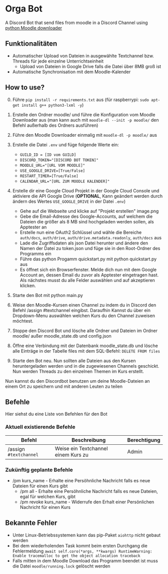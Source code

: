 # Orga Bot

A Discord Bot that send files from moodle in a Discord Channel using [python Moodle downloader](https://github.com/C0D3D3V/Moodle-Downloader-2)

## Funktionalitäten
  
* Automatischer Upload von Dateien in ausgewählte Textchannel bzw. Threads für jede einzelne Unterrichtseinheit
  * Upload von Dateien in Google Drive falls die Datei über 8MB groß ist
* Automatische Synchronisation mit dem Moodle-Kalender

## How to use?

0. Führe `pip install -r requirements.txt` aus (für raspberrypi: `sudo apt-get install g++ python3-lxml -y`)
1. Erstelle den Ordner moodle/ und führe die Konfiguration vom Moodle Downloader aus (man kann auch mit `moodle-dl --init -p moodle/` den Befehl außerhalb des Ordners ausführen)
2. Führe den Moodle Downloader einmalig mit `moodle-dl -p moodle/` aus
3. Erstelle die Datei `.env` und füge folgende Werte ein:
    * `GUILD_ID = [ID vom GUILD]`
    * `DISCORD_TOKEN="[DISCORD BOT TOKEN]"`
    * `MOODLE_URL="[URL VOM MOODLE]"`
    * `USE_GOOGLE_DRIVE=[True/False]`
    * `RESTART_TIMER=[True/False]`
    * `CALENDAR_URL="[URL ZUM MOODLE KALENDER]"`
4. Erstelle dir eine Google Cloud Projekt in der Google Cloud Console und aktiviere die API Google Drive (**OPTIONAL**, Kann geändert werden durch ändern des Wertes `USE_GOOGLE_DRIVE` in der Datei `.env`)
    * Gehe auf die Webseite und klicke auf "Projekt erstellen" image.png
    * Gebe die Email-Adresse des Google-Accounts, auf welchem die Dateien die größer als 8 MB sind hochgeladen werden sollen, als Apptester an
    * Erstelle nun eine OAuth2 Schlüssel und wähle die Bereiche  `auth/docs`, `auth/drive`, `auth/drive.metadata.readonly`, `auth/docs` aus
    * Lade die Zugriffsdaten als json Datei herunter und ändere den Namen der Datei zu token.json und füge sie in den Root-Ordner des Programms ein
    * Führe das python Progamm quickstart.py mit python quickstart.py aus
    * Es öffnet sich ein Browserfenster. Melde dich nun mit dem Google Account an, dessen Email du zuvor als Apptester eingetragen hast. Als nächstes musst du alle Felder auswählen und auf akzeptieren klicken.

5. Starte den Bot mit python main.py
6. Weise den Moodle-Kursen einen Channel zu indem du in Discord den Befehl /assign #textchannel eingibst. Daraufhin Kannst du über ein Dropdown-Menu auswählen welchen Kurs du den Channel zuweisen möchtest.
7. Stoppe den Discord Bot und lösche alle Ordner und Dateien im Ordner moodle/ außer moodle_state.db und config.json
8. Öffne eine Verbindung mit der Datenbank moodle_state.db und lösche alle Einträge in der Tabelle files mit dem SQL-Befehl: `DELETE FROM files`
9. Starte den Bot neu. Nun sollten alle Dateien aus den Kursen heruntergeladen werden und in die zugewiesenen Channels geschickt. Nun werden Threads zu den einzelnen Themen im Kurs erstellt.

Nun kannst du den Discordbot benutzen um deine Moodle-Dateien an einem Ort zu speichern und mit anderen Leuten zu teilen

## Befehle

Hier siehst du eine Liste von Befehlen für den Bot

### Aktuell existierende Befehle

 Befehl               | Beschreibung                        | Berechtigung
----------------------|-------------------------------------|--------------
 /assign `#textchannel` | Weise ein Textchannel einem Kurs zu | Admin

### Zukünftig geplante Befehle

* /pm kurs_name - Erhalte eine Persöhnliche Nachricht falls es neue Dateien für einen Kurs gibt
  * /pm all - Erhalte eine Persöhnliche Nachricht falls es neue Dateien, egal für welchen Kurs, gibt
  * /pm revoke kurs_name - Widerrufe den Erhalt einer Persönlichen Nachricht für einen Kurs

## Bekannte Fehler

* Unter Linux-Betriebssystemen kann das pip-Paket `aiohttp` nicht gebaut werden
* Bei dem wiederholenden Task kommt beim ersten Durchgang die Fehlermeldung `await self.coro(*args, **kwargs)
RuntimeWarning: Enable tracemalloc to get the object allocation traceback`
* Falls mitten in dem Moodle Download das Programm beendet ist muss die Datei `moodle/running.lock` gelöscht werden
